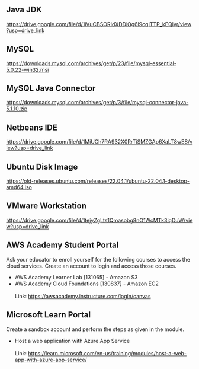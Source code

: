 ## Java JDK
https://drive.google.com/file/d/1iVuCBSORIdXDDiOg6l9cqITTP_kEQlyr/view?usp=drive_link
## MySQL
https://downloads.mysql.com/archives/get/p/23/file/mysql-essential-5.0.22-win32.msi
## MySQL Java Connector
https://downloads.mysql.com/archives/get/p/3/file/mysql-connector-java-5.1.10.zip
## Netbeans IDE
https://drive.google.com/file/d/1MiUCh7RA932X0RrTiSMZGAp6XaLT8wES/view?usp=drive_link
## Ubuntu Disk Image
https://old-releases.ubuntu.com/releases/22.04.1/ubuntu-22.04.1-desktop-amd64.iso
## VMware Workstation
https://drive.google.com/file/d/1tejyZgLts1Qmasobg8nO1WcMTk3iqDuW/view?usp=drive_link
## AWS Academy Student Portal
Ask your educator to enroll yourself for the following courses to access the cloud services. Create an account to login and access those courses. <br>
* AWS Academy Learner Lab [131065] - Amazon S3 <br>
* AWS Academy Cloud Foundations [130837] - Amazon EC2 <br><br>
Link: https://awsacademy.instructure.com/login/canvas
## Microsoft Learn Portal
Create a sandbox account and perform the steps as given in the module. <br>
* Host a web application with Azure App Service<br><br>
Link: https://learn.microsoft.com/en-us/training/modules/host-a-web-app-with-azure-app-service/
